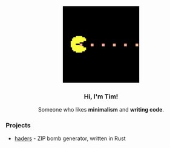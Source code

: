 <div align="center">

<img style="width: 40%; height: auto;" src="pacman.gif" alt="Pacman">

### Hi, I'm Tim!

Someone who likes **minimalism** and **writing code**.

</div>

### Projects

- [haders](github.com/t-holubowicz/haders) - ZIP bomb generator, written in Rust
